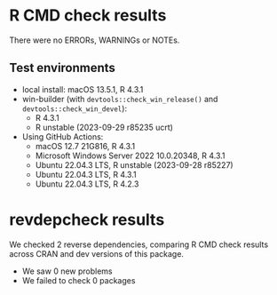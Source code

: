 # R CMD check results

There were no ERRORs, WARNINGs or NOTEs.

## Test environments

- local install: macOS 13.5.1, R 4.3.1
- win-builder (with `devtools::check_win_release()` and `devtools::check_win_devel`):
  - R 4.3.1
  - R unstable (2023-09-29 r85235 ucrt)
- Using GitHub Actions:
  - macOS 12.7 21G816, R 4.3.1
  - Microsoft Windows Server 2022 10.0.20348, R 4.3.1
  - Ubuntu 22.04.3 LTS, R unstable (2023-09-28 r85227)
  - Ubuntu 22.04.3 LTS, R 4.3.1
  - Ubuntu 22.04.3 LTS, R 4.2.3

# revdepcheck results

We checked 2 reverse dependencies, comparing R CMD check results across CRAN and dev versions of this package.

- We saw 0 new problems
- We failed to check 0 packages
